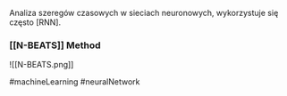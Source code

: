 Analiza szeregów czasowych w sieciach neuronowych,
wykorzystuje się często [RNN].

### [[N-BEATS]] Method

![[N-BEATS.png]]

#machineLearning #neuralNetwork 